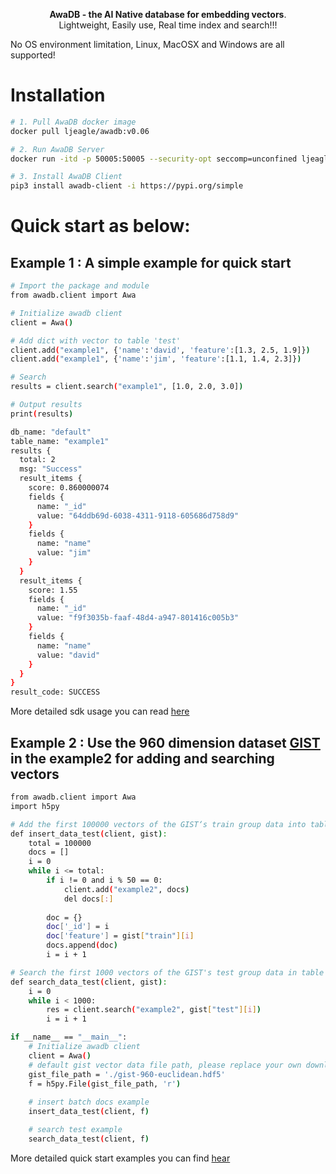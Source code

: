 <p align="center">
    <b>AwaDB - the AI Native database for embedding vectors</b>. <br />
    Lightweight, Easily use, Real time index and search!!!
</p>

No OS environment limitation, Linux, MacOSX and Windows are all supported!

# Installation 
```bash
# 1. Pull AwaDB docker image
docker pull ljeagle/awadb:v0.06

# 2. Run AwaDB Server
docker run -itd -p 50005:50005 --security-opt seccomp=unconfined ljeagle/awadb:v0.06

# 3. Install AwaDB Client
pip3 install awadb-client -i https://pypi.org/simple
```

# Quick start as below:

## Example 1 : A simple example for quick start
```bash
# Import the package and module
from awadb.client import Awa

# Initialize awadb client
client = Awa()

# Add dict with vector to table 'test'
client.add("example1", {'name':'david', 'feature':[1.3, 2.5, 1.9]})
client.add("example1", {'name':'jim', 'feature':[1.1, 1.4, 2.3]})

# Search
results = client.search("example1", [1.0, 2.0, 3.0])

# Output results
print(results)

db_name: "default"
table_name: "example1"
results {
  total: 2
  msg: "Success"
  result_items {
    score: 0.860000074
    fields {
      name: "_id"
      value: "64ddb69d-6038-4311-9118-605686d758d9"
    }
    fields {
      name: "name"
      value: "jim"
    }
  }
  result_items {
    score: 1.55
    fields {
      name: "_id"
      value: "f9f3035b-faaf-48d4-a947-801416c005b3"
    }
    fields {
      name: "name"
      value: "david"
    }
  }
}
result_code: SUCCESS

```

More detailed sdk usage you can read [here](https://github.com/awa-ai/awadb/blob/main/clients/awadb/client.py)

## Example 2 : Use the 960 dimension dataset [GIST](http://corpus-texmex.irisa.fr/) in the example2 for adding and searching vectors
```bash
from awadb.client import Awa
import h5py

# Add the first 100000 vectors of the GIST‘s train group data into table example2  
def insert_data_test(client, gist):
    total = 100000
    docs = []
    i = 0
    while i <= total:
        if i != 0 and i % 50 == 0:
            client.add("example2", docs)
            del docs[:]
                
        doc = {}
        doc['_id'] = i
        doc['feature'] = gist["train"][i]
        docs.append(doc)
        i = i + 1

# Search the first 1000 vectors of the GIST's test group data in table example2 
def search_data_test(client, gist):
    i = 0
    while i < 1000:
        res = client.search("example2", gist["test"][i])
        i = i + 1

if __name__ == "__main__":
    # Initialize awadb client
    client = Awa()
    # default gist vector data file path, please replace your own downloaded gist data path
    gist_file_path = './gist-960-euclidean.hdf5'
    f = h5py.File(gist_file_path, 'r')
    
    # insert batch docs example
    insert_data_test(client, f)

    # search test example
    search_data_test(client, f)
```

More detailed quick start examples you can find [hear](https://github.com/awa-ai/awadb/blob/main/tests/test_awadb_client.py)
